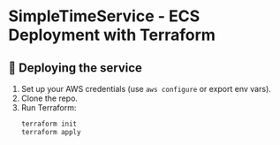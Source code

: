 # SimpleTimeService - ECS Deployment with Terraform

## 🚀 Deploying the service

1. Set up your AWS credentials (use `aws configure` or export env vars).
2. Clone the repo.
3. Run Terraform:
   ```bash
   terraform init
   terraform apply
